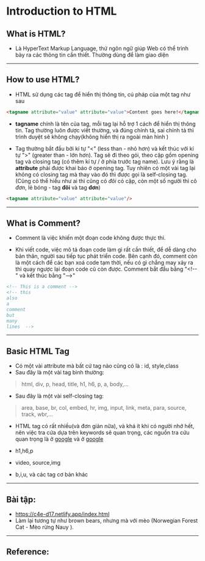 # Introduction to HTML 

## What is HTML?
- Là HyperText Markup Language, thứ ngôn ngữ giúp Web có thể trình bày ra các thông tin cần thiết. Thường dùng để làm giao diện

---

## How to use HTML?
- HTML sử dụng các tag để hiển thị thông tin, cú pháp của một tag như sau 
```html
<tagname attribute="value" attribute="value">Content goes here!</tagname>
```
- **tagname** chính là tên của tag, mỗi tag lại hỗ trợ 1 cách để hiển thị thông tin. Tag thường luôn được viết thường, và đúng chính tả, sai chính tả thì trình duyệt sẽ không chạy(không hiển thị ra ngoài màn hình )

- Tag thường bắt đầu bởi kí tự "\<" (less than - nhỏ hơn) và kết thúc với kí tự "\>" (greater than - lớn hơn). Tag sẽ đi theo gói, theo cặp gồm opening tag và closing tag (có thêm kí tự \/ ở phía trước tag name). Lưu ý rằng là **attribute** phải được khai báo ở opening tag. Tuy nhiên có một vài tag lại không có closing tag mà thay vào đó thì được gọi là self-closing tag.(Cũng có thể hiểu như ai thì cũng có *đôi* có cặp, còn một số người thì cô *đơn*, lẻ bóng - tag **đôi** và tag **đơn**)
```html
<tagname attribute="value" attribute="value"/>
```

---

## What is Comment? 
- Comment là việc khiến một đoạn code không được thực thi.

- Khi viết code, việc mô tả đoạn code làm gì rất cần thiết, để dễ dàng cho bản thân, người sau tiếp tục phát triển code. Bên cạnh đó, comment còn là một cách để các bạn xoá code tạm thời, nếu có gì chẳng may xảy ra thì quay ngược lại đoạn code cũ còn được. Comment bắt đầu bằng "\<\!\-\-" và kết thúc bằng "--\>"

```html
<!-- This is a comment -->
<!-- this
also
a
comment
but 
many
lines  -->
```

---

## Basic HTML Tag 
- Có một vài attribute mà bất cứ tag nào cũng có là : id, style,class
- Sau đây là một vài tag bình thường:
> html, div, p, head, title, h1, h6, p, a, body,...
- Sau đây là một vài self-closing tag:
> area, base, br, col, embed, hr, img, input, link, meta, para, source, track, wbr,...

- HTML tag có rất nhiều(và đơn giản nữa), và khá ít khi có người nhớ hết, nên việc tra cứa dựa trên keywords sẽ quan trọng, các nguồn tra cứu quan trọng là ở [google](https://www.w3schools.com/tags/default.asp) và ở [google](https://developer.mozilla.org/en-US/docs/Web/HTML)

- h1,h6,p
- video, source,img 
- b,i,u,
và các tag cơ bản khác 


---
## Bài tập:
- https://c4e-d17.netlify.app/index.html
- Làm lại tương tự như brown bears, nhưng mà với mèo (Norwegian Forest Cat - Mèo rừng Nauy ).
---


## Reference:
